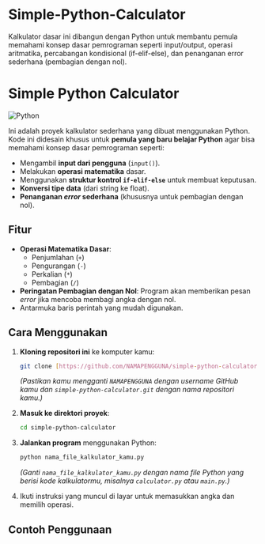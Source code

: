# Simple-Python-Calculator
Kalkulator dasar ini dibangun dengan Python untuk membantu pemula memahami konsep dasar pemrograman seperti input/output, operasi aritmatika, percabangan kondisional (if-elif-else), dan penanganan error sederhana (pembagian dengan nol).

# Simple Python Calculator

![Python](https://img.shields.io/badge/Python-3.x-blue.svg)

Ini adalah proyek kalkulator sederhana yang dibuat menggunakan Python. Kode ini didesain khusus untuk **pemula yang baru belajar Python** agar bisa memahami konsep dasar pemrograman seperti:

* Mengambil **input dari pengguna** (`input()`).
* Melakukan **operasi matematika** dasar.
* Menggunakan **struktur kontrol `if-elif-else`** untuk membuat keputusan.
* **Konversi tipe data** (dari string ke float).
* **Penanganan *error* sederhana** (khususnya untuk pembagian dengan nol).

## Fitur

* **Operasi Matematika Dasar**:
    * Penjumlahan (`+`)
    * Pengurangan (`-`)
    * Perkalian (`*`)
    * Pembagian (`/`)
* **Peringatan Pembagian dengan Nol**: Program akan memberikan pesan *error* jika mencoba membagi angka dengan nol.
* Antarmuka baris perintah yang mudah digunakan.

## Cara Menggunakan

1.  **Kloning repositori ini** ke komputer kamu:
    ```bash
    git clone [https://github.com/NAMAPENGGUNA/simple-python-calculator.git](https://github.com/NAMAPENGGUNA/simple-python-calculator.git)
    ```
    *(Pastikan kamu mengganti `NAMAPENGGUNA` dengan username GitHub kamu dan `simple-python-calculator.git` dengan nama repositori kamu.)*

2.  **Masuk ke direktori proyek**:
    ```bash
    cd simple-python-calculator
    ```

3.  **Jalankan program** menggunakan Python:
    ```bash
    python nama_file_kalkulator_kamu.py
    ```
    *(Ganti `nama_file_kalkulator_kamu.py` dengan nama file Python yang berisi kode kalkulatormu, misalnya `calculator.py` atau `main.py`.)*

4.  Ikuti instruksi yang muncul di layar untuk memasukkan angka dan memilih operasi.

## Contoh Penggunaan
